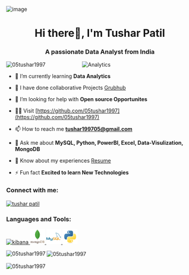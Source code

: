 ![image](https://github.com/05tushar1997/05tushar1997/assets/161101934/af42f8ec-cb6e-48f7-afdb-18d160c1a353)
<h1 align="center">Hi there👋, I'm Tushar Patil</h1>
<h3 align="center">A passionate Data Analyst from India</h3>

<img align="right" alt="Analytics" width="300" src="https://imarticus.org/blog/wp-content/uploads/2020/09/rt.gif">

<p align="left"> <img src="https://komarev.com/ghpvc/?username=05tushar1997&label=Profile%20views&color=0e75b6&style=flat" alt="05tushar1997" /> </p>

- 🌱 I’m currently learning **Data Analytics**

- 👯 I have done collaborative Projects [Grubhub](https://github.com/PalakAgarwal7/GrubHub)

- 🤝 I’m looking for help with **Open source Opportunites**

- 👨‍💻 Visit [https://github.com/05tushar1997](https://github.com/05tushar1997)

- 📫 How to reach me **tushar199705@gmail.com**

- 💬 Ask me about **MySQL, Python, PowerBI, Excel, Data-Visulization, MongoDB**

- 📄 Know about my experiences [Resume](Resume)

- ⚡ Fun fact **Excited to learn New Technologies**

<h3 align="left">Connect with me:</h3>
<p align="left">
<a href="https://linkedin.com/in/tushar patil" target="blank"><img align="center" src="https://raw.githubusercontent.com/rahuldkjain/github-profile-readme-generator/master/src/images/icons/Social/linked-in-alt.svg" alt="tushar patil" height="30" width="40" /></a>
</p>

<h3 align="left">Languages and Tools:</h3>
<p align="left"> <a href="https://www.elastic.co/kibana" target="_blank" rel="noreferrer"> <img src="https://www.vectorlogo.zone/logos/elasticco_kibana/elasticco_kibana-icon.svg" alt="kibana" width="40" height="40"/> </a> <a href="https://www.mongodb.com/" target="_blank" rel="noreferrer"> <img src="https://raw.githubusercontent.com/devicons/devicon/master/icons/mongodb/mongodb-original-wordmark.svg" alt="mongodb" width="40" height="40"/> </a> <a href="https://www.mysql.com/" target="_blank" rel="noreferrer"> <img src="https://raw.githubusercontent.com/devicons/devicon/master/icons/mysql/mysql-original-wordmark.svg" alt="mysql" width="40" height="40"/> </a> <a href="https://www.python.org" target="_blank" rel="noreferrer"> <img src="https://raw.githubusercontent.com/devicons/devicon/master/icons/python/python-original.svg" alt="python" width="40" height="40"/> </a> </p>

<p><img align="left" src="https://github-readme-stats.vercel.app/api/top-langs?username=05tushar1997&show_icons=true&locale=en&layout=compact" alt="05tushar1997" /></p>

<p>&nbsp;<img align="center" src="https://github-readme-stats.vercel.app/api?username=05tushar1997&show_icons=true&locale=en" alt="05tushar1997" /></p>

<p><img align="center" src="https://github-readme-streak-stats.herokuapp.com/?user=05tushar1997&" alt="05tushar1997" /></p>
